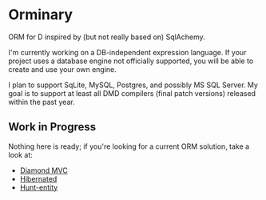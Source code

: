 # Orminary

ORM for D inspired by (but not really based on) SqlAchemy.

I'm currently working on a DB-independent expression language. If your project
uses a database engine not officially supported, you will be able to create and
use your own engine.

I plan to support SqLite, MySQL, Postgres, and possibly MS SQL Server. My goal
is to support at least all DMD compilers (final patch versions) released within
the past  year.

## Work in Progress

Nothing here is ready; if you're looking for a current ORM solution, take a look at:

- [Diamond MVC](http://diamondmvc.org/)
- [Hibernated](http://code.dlang.org/packages/hibernated)
- [Hunt-entity](http://code.dlang.org/packages/hunt-entity)
